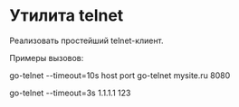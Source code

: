 # Утилита telnet

Реализовать простейший telnet-клиент.

Примеры вызовов:

go-telnet --timeout=10s host port go-telnet mysite.ru 8080 

go-telnet --timeout=3s 1.1.1.1 123
